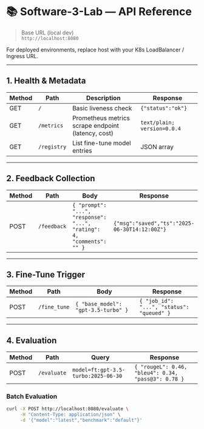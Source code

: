 # 📚 Software-3-Lab — API Reference

> Base URL (local dev)  
> `http://localhost:8080`

For deployed environments, replace host with your K8s LoadBalancer / Ingress URL.

---

## 1. Health & Metadata

| Method | Path | Description | Response |
|--------|------|-------------|----------|
| GET | `/` | Basic liveness check | `{"status":"ok"}` |
| GET | `/metrics` | Prometheus metrics scrape endpoint (latency, cost) | `text/plain; version=0.0.4` |
| GET | `/registry` | List fine-tune model entries | JSON array |

---

## 2. Feedback Collection

| Method | Path | Body | Response |
|--------|------|------|----------|
| POST | `/feedback` | `{ "prompt": "...", "response": "...", "rating": 4, "comments": "" }` | `{"msg":"saved","ts":"2025-06-30T14:12:00Z"}` |

---

## 3. Fine-Tune Trigger

| Method | Path | Body | Response |
|--------|------|------|----------|
| POST | `/fine_tune` | `{ "base_model": "gpt-3.5-turbo" }` | `{ "job_id": "...", "status": "queued" }` |

---

## 4. Evaluation

| Method | Path | Query | Response |
|--------|------|-------|----------|
| POST | `/evaluate` | `model=ft:gpt-3.5-turbo:2025-06-30` | `{ "rougeL": 0.46, "bleu4": 0.34, "pass@3": 0.78 }` |

### Batch Evaluation

```bash
curl -X POST http://localhost:8080/evaluate \
     -H "Content-Type: application/json" \
     -d '{"model":"latest","benchmark":"default"}'
